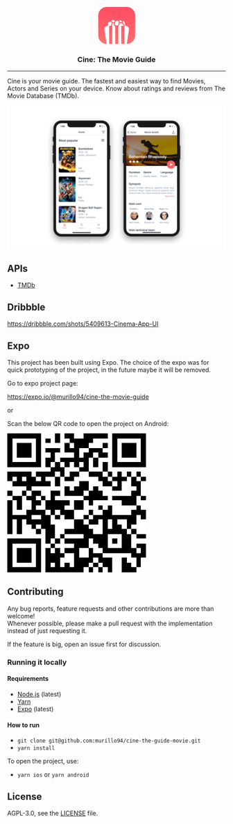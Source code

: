 <p align="center">
  <img alt="Cine: The Movie Guide" src="./app/assets/images/icon.png" height="85" width="85" />
  <h3 align="center">Cine: The Movie Guide</h3>
</p>

---

Cine is your movie guide. The fastest and easiest way to find Movies, Actors and Series on your device. Know about ratings and reviews from The Movie Database (TMDb).

![Cine: The Movie Guide](./resources/demo.png)

## APIs

- [TMDb](https://developers.themoviedb.org/3/getting-started/introduction)

## Dribbble

https://dribbble.com/shots/5409613-Cinema-App-UI

## Expo

This project has been built using Expo. The choice of the expo was for quick prototyping of the project, in the future maybe it will be removed.

Go to expo project page:

https://expo.io/@murillo94/cine-the-movie-guide

or

Scan the below QR code to open the project on Android:

![](./resources/qrcode.png)

## Contributing

Any bug reports, feature requests and other contributions are more than welcome! <br/>
Whenever possible, please make a pull request with the implementation instead of just requesting it.

If the feature is big, open an issue first for discussion.

### Running it locally

#### Requirements

- [Node.js](https://nodejs.org/) (latest)
- [Yarn](https://yarnpkg.com/)
- [Expo](https://expo.io/) (latest)

#### How to run

- `git clone git@github.com:murillo94/cine-the-guide-movie.git`
- `yarn install`

To open the project, use:

- `yarn ios` or `yarn android`

## License

AGPL-3.0, see the [LICENSE](./LICENSE.md) file.
